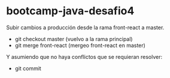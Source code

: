 # bootcamp-java-desafio4

Subir cambios a producción desde la rama front-react a master.

- git checkout master (vuelvo a la rama principal)
- git merge front-react (mergeo front-react en master)

Y asumiendo que no haya conflictos que se requieran resolver:

- git commit
